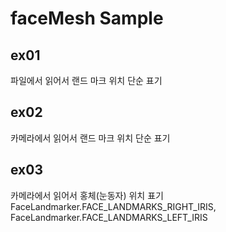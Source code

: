 # faceMesh Sample

## ex01
파일에서 읽어서 랜드 마크 위치 단순 표기  

## ex02
카메라에서 읽어서 랜드 마크 위치 단순 표기  

## ex03
카메라에서 읽어서 홍체(눈동자) 위치 표기  
FaceLandmarker.FACE_LANDMARKS_RIGHT_IRIS, FaceLandmarker.FACE_LANDMARKS_LEFT_IRIS  



